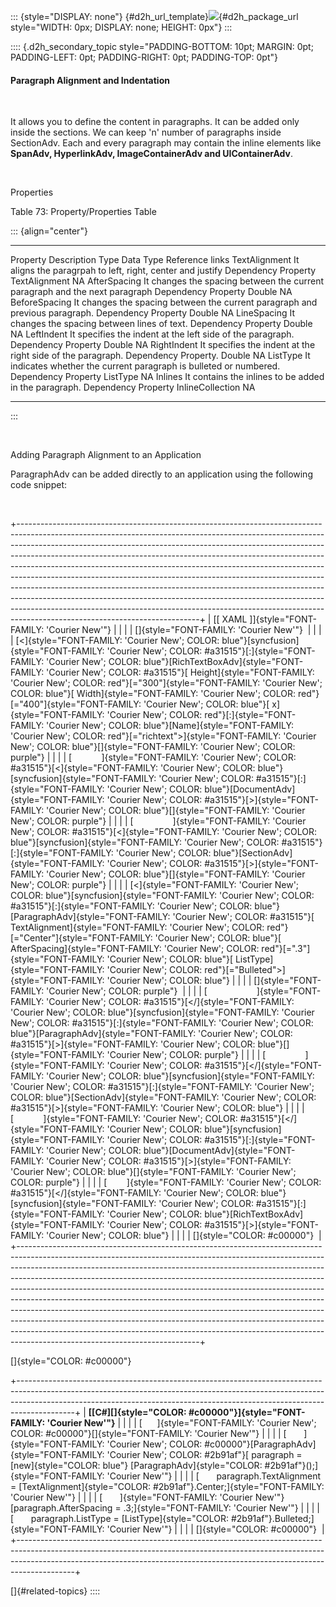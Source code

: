 ::: {style="DISPLAY: none"}
[](ms-xhelp:///?Id=d2h_url_template){#d2h_url_template}![](!package_url!){#d2h_package_url style="WIDTH: 0px; DISPLAY: none; HEIGHT: 0px"}
:::

:::: {.d2h_secondary_topic style="PADDING-BOTTOM: 10pt; MARGIN: 0pt; PADDING-LEFT: 0pt; PADDING-RIGHT: 0pt; PADDING-TOP: 0pt"}
#### Paragraph Alignment and Indentation

 

It allows you to define the content in paragraphs. It can be added only inside the sections. We can keep 'n' number of paragraphs inside SectionAdv. Each and every paragraph may contain the inline elements like **SpanAdv, HyperlinkAdv, ImageContainerAdv and UIContainerAdv**.

 

Properties

Table 73: Property/Properties Table

::: {align="center"}
  --------------- ------------------------------------------------------------------------------ ---------------------- ------------------ -----------------
  Property        Description                                                                    Type                   Data Type          Reference links
  TextAlignment   It aligns the paragrpah to left, right, center and justify                     Dependency Property    TextAlignment      NA
  AfterSpacing    It changes the spacing between the current paragraph and the next paragraph    Dependency Property    Double             NA
  BeforeSpacing   It changes the spacing between the current paragraph and previous paragraph.   Dependency Property    Double             NA
  LineSpacing     It changes the spacing between lines of text.                                  Dependency Property    Double             NA
  LeftIndent      It specifies the indent at the left side of the paragraph.                     Dependency Property    Double             NA
  RightIndent     It specifies the indent at the right side of the paragraph.                    Dependency Property.   Double             NA
  ListType        It indicates whether the current paragraph is bulleted or numbered.            Dependency Property    ListType           NA
  Inlines         It contains the inlines to be added in the paragraph.                          Dependency Property    InlineCollection   NA
  --------------- ------------------------------------------------------------------------------ ---------------------- ------------------ -----------------
:::

 

Adding Paragraph Alignment to an Application

ParagraphAdv can be added directly to an application using the following code snippet:

 

+---------------------------------------------------------------------------------------------------------------------------------------------------------------------------------------------------------------------------------------------------------------------------------------------------------------------------------------------------------------------------------------------------------------------------------------------------------------------------------------------------------------------------------------------------------------------------------------------------------------------------------------------------------------------------------------------------------------------------------------------------------------------------+
| [\[ XAML \]]{style="FONT-FAMILY: 'Courier New'"}                                                                                                                                                                                                                                                                                                                                                                                                                                                                                                                                                                                                                                                                                                                          |
|                                                                                                                                                                                                                                                                                                                                                                                                                                                                                                                                                                                                                                                                                                                                                                           |
| []{style="FONT-FAMILY: 'Courier New'"}                                                                                                                                                                                                                                                                                                                                                                                                                                                                                                                                                                                                                                                                                                                                    |
|                                                                                                                                                                                                                                                                                                                                                                                                                                                                                                                                                                                                                                                                                                                                                                           |
| [\<]{style="FONT-FAMILY: 'Courier New'; COLOR: blue"}[syncfusion]{style="FONT-FAMILY: 'Courier New'; COLOR: #a31515"}[:]{style="FONT-FAMILY: 'Courier New'; COLOR: blue"}[RichTextBoxAdv]{style="FONT-FAMILY: 'Courier New'; COLOR: #a31515"}[ Height]{style="FONT-FAMILY: 'Courier New'; COLOR: red"}[=\"300\"]{style="FONT-FAMILY: 'Courier New'; COLOR: blue"}[ Width]{style="FONT-FAMILY: 'Courier New'; COLOR: red"}[=\"400\"]{style="FONT-FAMILY: 'Courier New'; COLOR: blue"}[ x]{style="FONT-FAMILY: 'Courier New'; COLOR: red"}[:]{style="FONT-FAMILY: 'Courier New'; COLOR: blue"}[Name]{style="FONT-FAMILY: 'Courier New'; COLOR: red"}[=\"richtext\"\>]{style="FONT-FAMILY: 'Courier New'; COLOR: blue"}[]{style="FONT-FAMILY: 'Courier New'; COLOR: purple"} |
|                                                                                                                                                                                                                                                                                                                                                                                                                                                                                                                                                                                                                                                                                                                                                                           |
| [            ]{style="FONT-FAMILY: 'Courier New'; COLOR: #a31515"}[\<]{style="FONT-FAMILY: 'Courier New'; COLOR: blue"}[syncfusion]{style="FONT-FAMILY: 'Courier New'; COLOR: #a31515"}[:]{style="FONT-FAMILY: 'Courier New'; COLOR: blue"}[DocumentAdv]{style="FONT-FAMILY: 'Courier New'; COLOR: #a31515"}[\>]{style="FONT-FAMILY: 'Courier New'; COLOR: blue"}[]{style="FONT-FAMILY: 'Courier New'; COLOR: purple"}                                                                                                                                                                                                                                                                                                                                                    |
|                                                                                                                                                                                                                                                                                                                                                                                                                                                                                                                                                                                                                                                                                                                                                                           |
| [                ]{style="FONT-FAMILY: 'Courier New'; COLOR: #a31515"}[\<]{style="FONT-FAMILY: 'Courier New'; COLOR: blue"}[syncfusion]{style="FONT-FAMILY: 'Courier New'; COLOR: #a31515"}[:]{style="FONT-FAMILY: 'Courier New'; COLOR: blue"}[SectionAdv]{style="FONT-FAMILY: 'Courier New'; COLOR: #a31515"}[\>]{style="FONT-FAMILY: 'Courier New'; COLOR: blue"}[]{style="FONT-FAMILY: 'Courier New'; COLOR: purple"}                                                                                                                                                                                                                                                                                                                                                 |
|                                                                                                                                                                                                                                                                                                                                                                                                                                                                                                                                                                                                                                                                                                                                                                           |
| [\<]{style="FONT-FAMILY: 'Courier New'; COLOR: blue"}[syncfusion]{style="FONT-FAMILY: 'Courier New'; COLOR: #a31515"}[:]{style="FONT-FAMILY: 'Courier New'; COLOR: blue"}[ParagraphAdv]{style="FONT-FAMILY: 'Courier New'; COLOR: #a31515"}[ TextAlignment]{style="FONT-FAMILY: 'Courier New'; COLOR: red"}[=\"Center\"]{style="FONT-FAMILY: 'Courier New'; COLOR: blue"}[ AfterSpacing]{style="FONT-FAMILY: 'Courier New'; COLOR: red"}[=\".3\"]{style="FONT-FAMILY: 'Courier New'; COLOR: blue"}[ ListType]{style="FONT-FAMILY: 'Courier New'; COLOR: red"}[=\"Bulleted\"\>]{style="FONT-FAMILY: 'Courier New'; COLOR: blue"}                                                                                                                                           |
|                                                                                                                                                                                                                                                                                                                                                                                                                                                                                                                                                                                                                                                                                                                                                                           |
| []{style="FONT-FAMILY: 'Courier New'; COLOR: purple"}                                                                                                                                                                                                                                                                                                                                                                                                                                                                                                                                                                                                                                                                                                                     |
|                                                                                                                                                                                                                                                                                                                                                                                                                                                                                                                                                                                                                                                                                                                                                                           |
| [                    ]{style="FONT-FAMILY: 'Courier New'; COLOR: #a31515"}[\</]{style="FONT-FAMILY: 'Courier New'; COLOR: blue"}[syncfusion]{style="FONT-FAMILY: 'Courier New'; COLOR: #a31515"}[:]{style="FONT-FAMILY: 'Courier New'; COLOR: blue"}[ParagraphAdv]{style="FONT-FAMILY: 'Courier New'; COLOR: #a31515"}[\>]{style="FONT-FAMILY: 'Courier New'; COLOR: blue"}[]{style="FONT-FAMILY: 'Courier New'; COLOR: purple"}                                                                                                                                                                                                                                                                                                                                          |
|                                                                                                                                                                                                                                                                                                                                                                                                                                                                                                                                                                                                                                                                                                                                                                           |
| [                ]{style="FONT-FAMILY: 'Courier New'; COLOR: #a31515"}[\</]{style="FONT-FAMILY: 'Courier New'; COLOR: blue"}[syncfusion]{style="FONT-FAMILY: 'Courier New'; COLOR: #a31515"}[:]{style="FONT-FAMILY: 'Courier New'; COLOR: blue"}[SectionAdv]{style="FONT-FAMILY: 'Courier New'; COLOR: #a31515"}[\>]{style="FONT-FAMILY: 'Courier New'; COLOR: blue"}                                                                                                                                                                                                                                                                                                                                                                                                     |
|                                                                                                                                                                                                                                                                                                                                                                                                                                                                                                                                                                                                                                                                                                                                                                           |
| [            ]{style="FONT-FAMILY: 'Courier New'; COLOR: #a31515"}[\</]{style="FONT-FAMILY: 'Courier New'; COLOR: blue"}[syncfusion]{style="FONT-FAMILY: 'Courier New'; COLOR: #a31515"}[:]{style="FONT-FAMILY: 'Courier New'; COLOR: blue"}[DocumentAdv]{style="FONT-FAMILY: 'Courier New'; COLOR: #a31515"}[\>]{style="FONT-FAMILY: 'Courier New'; COLOR: blue"}[]{style="FONT-FAMILY: 'Courier New'; COLOR: purple"}                                                                                                                                                                                                                                                                                                                                                   |
|                                                                                                                                                                                                                                                                                                                                                                                                                                                                                                                                                                                                                                                                                                                                                                           |
| [        ]{style="FONT-FAMILY: 'Courier New'; COLOR: #a31515"}[\</]{style="FONT-FAMILY: 'Courier New'; COLOR: blue"}[syncfusion]{style="FONT-FAMILY: 'Courier New'; COLOR: #a31515"}[:]{style="FONT-FAMILY: 'Courier New'; COLOR: blue"}[RichTextBoxAdv]{style="FONT-FAMILY: 'Courier New'; COLOR: #a31515"}[\>]{style="FONT-FAMILY: 'Courier New'; COLOR: blue"}                                                                                                                                                                                                                                                                                                                                                                                                         |
|                                                                                                                                                                                                                                                                                                                                                                                                                                                                                                                                                                                                                                                                                                                                                                           |
| []{style="COLOR: #c00000"}                                                                                                                                                                                                                                                                                                                                                                                                                                                                                                                                                                                                                                                                                                                                                |
+---------------------------------------------------------------------------------------------------------------------------------------------------------------------------------------------------------------------------------------------------------------------------------------------------------------------------------------------------------------------------------------------------------------------------------------------------------------------------------------------------------------------------------------------------------------------------------------------------------------------------------------------------------------------------------------------------------------------------------------------------------------------------+

[]{style="COLOR: #c00000"} 

+--------------------------------------------------------------------------------------------------------------------------------------------------------------------------------------------------------------------------------------------------------+
| **[\[C#\][]{style="COLOR: #c00000"}]{style="FONT-FAMILY: 'Courier New'"}**                                                                                                                                                                             |
|                                                                                                                                                                                                                                                        |
| [      ]{style="FONT-FAMILY: 'Courier New'; COLOR: #c00000"}[]{style="FONT-FAMILY: 'Courier New'"}                                                                                                                                                     |
|                                                                                                                                                                                                                                                        |
| [       ]{style="FONT-FAMILY: 'Courier New'; COLOR: #c00000"}[ParagraphAdv]{style="FONT-FAMILY: 'Courier New'; COLOR: #2b91af"}[ paragraph = [new]{style="COLOR: blue"} [ParagraphAdv]{style="COLOR: #2b91af"}();]{style="FONT-FAMILY: 'Courier New'"} |
|                                                                                                                                                                                                                                                        |
| [       paragraph.TextAlignment = [TextAlignment]{style="COLOR: #2b91af"}.Center;]{style="FONT-FAMILY: 'Courier New'"}                                                                                                                                 |
|                                                                                                                                                                                                                                                        |
| [       ]{style="FONT-FAMILY: 'Courier New'"}[paragraph.AfterSpacing = .3;]{style="FONT-FAMILY: 'Courier New'"}                                                                                                                                        |
|                                                                                                                                                                                                                                                        |
| [       paragraph.ListType = [ListType]{style="COLOR: #2b91af"}.Bulleted;]{style="FONT-FAMILY: 'Courier New'"}                                                                                                                                         |
|                                                                                                                                                                                                                                                        |
| []{style="COLOR: #c00000"}                                                                                                                                                                                                                             |
+--------------------------------------------------------------------------------------------------------------------------------------------------------------------------------------------------------------------------------------------------------+

[]{#related-topics}
::::
